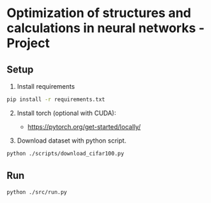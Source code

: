 # Optimization of structures and calculations in neural networks - Project

## Setup

1. Install requirements

```bash
pip install -r requirements.txt
```

2. Install torch (optional with CUDA):
    - https://pytorch.org/get-started/locally/


3. Download dataset with python script.

```bash
python ./scripts/download_cifar100.py
```

## Run

```bash
python ./src/run.py
```
